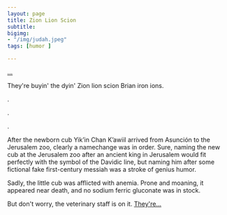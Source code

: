```yaml
---
layout: page
title: Zion Lion Scion
subtitle: 
bigimg: 
- "/img/judah.jpeg"
tags: [humor ]

---
```


[...](/zoo3)

They're buyin' the dyin' Zion lion scion Brian iron ions.

.

.

.

After the newborn cub Yikʼin Chan Kʼawiil  arrived from Asunción to the Jerusalem zoo, clearly a namechange was in order. Sure, naming the new cub at the Jerusalem zoo after an ancient king in Jerusalem would fit perfectly with the symbol of the Davidic line, but  naming him after some fictional fake first-century messiah was a stroke of genius humor.

Sadly, the little cub was afflicted with anemia. Prone and moaning, it appeared near death, and no sodium ferric gluconate was in stock.

But don't worry, the veterinary staff is on it.  [They're...](/humor/zoo5)

